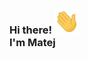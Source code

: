 ### Hi there! <img src="https://raw.githubusercontent.com/ABSphreak/ABSphreak/master/gifs/Hi.gif" width="40" height="40" />  <br> I'm Matej


<!--
**matejballo/matejballo** is a ✨ _special_ ✨ repository because its `README.md` (this file) appears on your GitHub profile.

Here are some ideas to get you started:

- 🔭 I’m currently working on ...
- 🌱 I’m currently learning ...
- 👯 I’m looking to collaborate on ...
- 🤔 I’m looking for help with ...
- 💬 Ask me about ...
- 📫 How to reach me: ...
- 😄 Pronouns: ...
- ⚡ Fun fact: ...
-->
